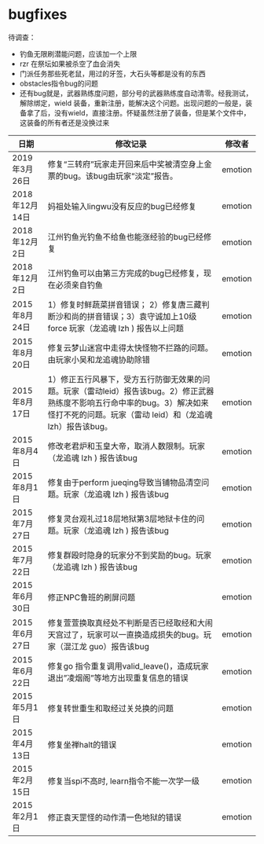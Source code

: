 # bugfixes

待调查：
* 钓鱼无限刷潜能问题，应该加一个上限
* rzr 在祭坛如果被杀空了血会消失
* 门派任务那些死老鼠，用过的牙签，大石头等都是没有的东西
* obstacles指令bug的问题
* 还有bug就是，武器熟练度问题，部分号的武器熟练度自动清零。经我测试，解除绑定，wield 装备，重新注册，能解决这个问题。出现问题的一般是，装备拿了后，没有wield，直接注册。怀疑虽然注册了装备，但是某个文件中，这装备的所有者还是没换过来


| 日期 | 修改记录 | 修改者 |
| --- | --- | --- |
| 2019年3月26日 | 修复“三转府”玩家走开回来后中奖被清空身上金票的bug。该bug由玩家“淡定”报告。 | emotion |
| 2018年12月14日 | 妈祖处输入lingwu没有反应的bug已经修复 | emotion |
| 2018年12月2日 | 江州钓鱼光钓鱼不给鱼也能涨经验的bug已经修复 | emotion |
| 2018年12月2日 | 江州钓鱼可以由第三方完成的bug已经修复，现在必须亲自钓鱼 | emotion |
| 2015年8月24日 | 1）修复时鲜蔬菜拼音错误； 2）修复唐三藏判断沙和尚的拼音错误；3）袁守诚加上10级force 玩家（龙追魂 lzh ) 报告以上问题 | emotion |
| 2015年8月20日 | 修复云梦山迷宫中走得太快怪物不拦路的问题。由玩家小吴和龙追魂协助除错 | emotion |
| 2015年8月17日 | 1）修正五行风暴下，受方五行防御无效果的问题。玩家（雷动leid）报告该bug。2）修正武器熟练度不影响五行命中率的bug。3）解决如来怪打不死的问题。玩家（雷动 leid）和（龙追魂 lzh）报告该bug。 | emotion |
| 2015年8月4日 | 修改老君炉和玉皇大帝，取消人数限制。玩家（龙追魂 lzh ) 报告该bug | emotion |
| 2015年8月1日 | 修复由于perform jueqing导致当铺物品清空问题。玩家（龙追魂 lzh ) 报告该bug | emotion |
| 2015年7月27日 | 修复灵台观礼过18层地狱第3层地狱卡住的问题。玩家（龙追魂 lzh ) 报告该bug | emotion |
| 2015年7月22日 | 修复群殴时隐身的玩家分不到奖励的bug。玩家（龙追魂 lzh ) 报告该bug | emotion |
| 2015年6月30日 | 修正NPC鲁班的刷屏问题 | emotion |
| 2015年6月27日 | 修复萱萱换取真经处不判断是否已经取经和大闹天宫过了，玩家可以一直换造成损失的bug。玩家（混江龙 guo）报告该bug | emotion |
| 2015年6月22日 | 修复go 指令重复调用valid_leave()，造成玩家退出”凌烟阁”等地方出现重复信息的错误 | emotion |
| 2015年5月1日 | 修复转世重生和取经过关兑换的问题 | emotion |
| 2015年4月13日 | 修复坐禅halt的错误 | emotion |
| 2015年2月15日 | 修复当spi不高时, learn指令不能一次学一级 | emotion |
| 2015年2月1日 | 修正袁天罡怪的动作清一色地狱的错误 | emotion |
